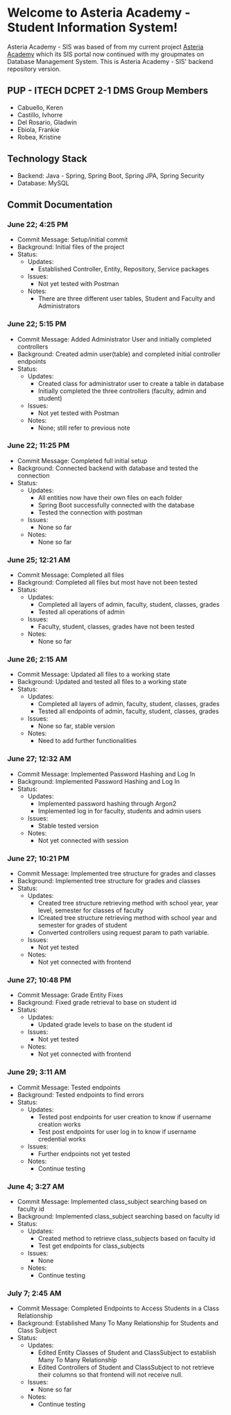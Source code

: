 # Welcome to Asteria Academy - Student Information System!
Asteria Academy - SIS was based of from my current project [Asteria Academy](https://github.com/gfdelrosario12/Asteria-Academy) which its SIS portal now continued with my groupmates on Database Management System. This is Asteria Academy - SIS' backend repository version. 

## PUP - ITECH DCPET 2-1 DMS Group Members
- Cabuello, Keren
- Castillo, Ivhorre
- Del Rosario, Gladwin
- Ebiola, Frankie
- Robea, Kristine

## Technology Stack
- Backend: Java - Spring, Spring Boot, Spring JPA, Spring Security
- Database: MySQL


## Commit Documentation

### June 22; 4:25 PM
- Commit Message: Setup/initial commit 
- Background: Initial files of the project
- Status:
    - Updates:
        - Established Controller, Entity, Repository, Service packages
    - Issues:
        - Not yet tested with Postman
    - Notes:
        - There are three different user tables, Student and Faculty and Administrators

### June 22; 5:15 PM
- Commit Message: Added Administrator User and initially completed controllers
- Background: Created admin user(table) and completed initial controller endpoints
- Status:
    - Updates:
        - Created class for administrator user to create a table in database
        - Initially completed the three controllers (faculty, admin and student)
    - Issues:
        - Not yet tested with Postman
    - Notes:
        - None; still refer to previous note

### June 22; 11:25 PM
- Commit Message: Completed full initial setup
- Background: Connected backend with database and tested the connection
- Status:
    - Updates:
        - All entities now have their own files on each folder
        - Spring Boot successfully connected with the database
        - Tested the connection with postman
    - Issues:
        - None so far
    - Notes:
        - None so far

### June 25; 12:21 AM
- Commit Message: Completed all files
- Background: Completed all files but most have not been tested
- Status:
    - Updates:
        - Completed all layers of admin, faculty, student, classes, grades
        - Tested all operations of admin
    - Issues:
        - Faculty, student, classes, grades have not been tested
    - Notes:
        - None so far

### June 26; 2:15 AM
- Commit Message: Updated all files to a working state
- Background: Updated and tested all files to a working state
- Status:
    - Updates:
        - Completed all layers of admin, faculty, student, classes, grades
        - Tested all endpoints of admin, faculty, student, classes, grades
    - Issues:
        - None so far, stable version
    - Notes:
        - Need to add further functionalities

### June 27; 12:32 AM
- Commit Message: Implemented Password Hashing and Log In
- Background: Implemented Password Hashing and Log In
- Status:
    - Updates:
        - Implemented password hashing through Argon2
        - Implemented log in for faculty, students and admin users
    - Issues:
        - Stable tested version
    - Notes:
        - Not yet connected with session

### June 27; 10:21 PM
- Commit Message: Implemented tree structure for grades and classes
- Background: Implemented tree structure for grades and classes
- Status:
    - Updates:
        - Created tree structure retrieving method with school year, year level, semester for classes of faculty
        - ICreated tree structure retrieving method with school year and semester for grades of student
        - Converted controllers using request param to path variable.
    - Issues:
        - Not yet tested
    - Notes:
        - Not yet connected with frontend

### June 27; 10:48 PM
- Commit Message: Grade Entity Fixes
- Background: Fixed grade retrieval to base on student id
- Status:
    - Updates:
        - Updated grade levels to base on the student id
    - Issues:
        - Not yet tested
    - Notes:
        - Not yet connected with frontend

### June 29; 3:11 AM
- Commit Message: Tested endpoints
- Background: Tested endpoints to find errors
- Status:
    - Updates:
        - Tested post endpoints for user creation to know if username creation works
        - Test post endpoints for user log in to know if username credential works
    - Issues:
        - Further endpoints not yet tested
    - Notes:
        - Continue testing
      
### June 4; 3:27 AM
- Commit Message: Implemented class_subject searching based on faculty id
- Background: Implemented class_subject searching based on faculty id
- Status:
    - Updates:
        - Created method to retrieve class_subjects based on faculty id
        - Test get endpoints for class_subjects
    - Issues:
        - None
    - Notes:
        - Continue testing

### July 7; 2:45 AM
- Commit Message: Completed Endpoints to Access Students in a Class Relationship
- Background: Established Many To Many Relationship for Students and Class Subject
- Status:
    - Updates:
        - Edited Entity Classes of Student and ClassSubject to establish Many To Many Relationship
        - Edited Controllers of Student and ClassSubject to not retrieve their columns so that frontend will not receive null.
    - Issues:
        - None so far
    - Notes:
        - Continue testing
